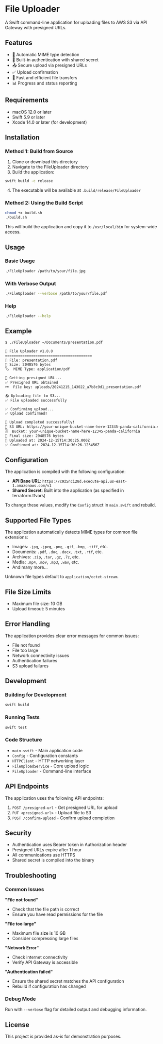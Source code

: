 # File Uploader

A Swift command-line application for uploading files to AWS S3 via API Gateway with presigned URLs.

## Features

- 📁 Automatic MIME type detection
- 🔐 Built-in authentication with shared secret
- 📤 Secure upload via presigned URLs
- ✅ Upload confirmation
- 🚀 Fast and efficient file transfers
- 📊 Progress and status reporting

## Requirements

- macOS 12.0 or later
- Swift 5.9 or later
- Xcode 14.0 or later (for development)

## Installation

### Method 1: Build from Source

1. Clone or download this directory
2. Navigate to the FileUploader directory
3. Build the application:

```bash
swift build -c release
```

4. The executable will be available at `.build/release/FileUploader`

### Method 2: Using the Build Script

```bash
chmod +x build.sh
./build.sh
```

This will build the application and copy it to `/usr/local/bin` for system-wide access.

## Usage

### Basic Usage

```bash
./FileUploader /path/to/your/file.jpg
```

### With Verbose Output

```bash
./FileUploader --verbose /path/to/your/file.pdf
```

### Help

```bash
./FileUploader --help
```

## Example

```bash
$ ./FileUploader ~/Documents/presentation.pdf

🚀 File Uploader v1.0.0
========================================
📁 File: presentation.pdf
📏 Size: 2048576 bytes
🏷️  MIME Type: application/pdf

🔗 Getting presigned URL...
✅ Presigned URL obtained
🗝️  File key: uploads/20241215_143022_a7b8c9d1_presentation.pdf

📤 Uploading file to S3...
✅ File uploaded successfully

✅ Confirming upload...
✅ Upload confirmed!

🎉 Upload completed successfully!
📍 S3 URL: https://your-unique-bucket-name-here-12345-panda-california.s3.amazonaws.com/uploads/20241215_143022_a7b8c9d1_presentation.pdf
🗄️  Bucket: your-unique-bucket-name-here-12345-panda-california
📏 Final size: 2048576 bytes
📅 Uploaded at: 2024-12-15T14:30:25.000Z
✅ Confirmed at: 2024-12-15T14:30:26.123456Z
```

## Configuration

The application is compiled with the following configuration:

- **API Base URL**: `https://c9z5nci28d.execute-api.us-east-1.amazonaws.com/v1`
- **Shared Secret**: Built into the application (as specified in terraform.tfvars)

To change these values, modify the `Config` struct in `main.swift` and rebuild.

## Supported File Types

The application automatically detects MIME types for common file extensions:

- Images: `.jpg`, `.jpeg`, `.png`, `.gif`, `.bmp`, `.tiff`, etc.
- Documents: `.pdf`, `.doc`, `.docx`, `.txt`, `.rtf`, etc.
- Archives: `.zip`, `.tar`, `.gz`, `.7z`, etc.
- Media: `.mp4`, `.mov`, `.mp3`, `.wav`, etc.
- And many more...

Unknown file types default to `application/octet-stream`.

## File Size Limits

- Maximum file size: 10 GB
- Upload timeout: 5 minutes

## Error Handling

The application provides clear error messages for common issues:

- File not found
- File too large
- Network connectivity issues
- Authentication failures
- S3 upload failures

## Development

### Building for Development

```bash
swift build
```

### Running Tests

```bash
swift test
```

### Code Structure

- `main.swift` - Main application code
- `Config` - Configuration constants
- `HTTPClient` - HTTP networking layer
- `FileUploadService` - Core upload logic
- `FileUploader` - Command-line interface

## API Endpoints

The application uses the following API endpoints:

1. `POST /presigned-url` - Get presigned URL for upload
2. `PUT <presigned-url>` - Upload file to S3
3. `POST /confirm-upload` - Confirm upload completion

## Security

- Authentication uses Bearer token in Authorization header
- Presigned URLs expire after 1 hour
- All communications use HTTPS
- Shared secret is compiled into the binary

## Troubleshooting

### Common Issues

**"File not found"**
- Check that the file path is correct
- Ensure you have read permissions for the file

**"File too large"**
- Maximum file size is 10 GB
- Consider compressing large files

**"Network Error"**
- Check internet connectivity
- Verify API Gateway is accessible

**"Authentication failed"**
- Ensure the shared secret matches the API configuration
- Rebuild if configuration has changed

### Debug Mode

Run with `--verbose` flag for detailed output and debugging information.

## License

This project is provided as-is for demonstration purposes.

